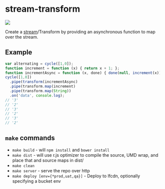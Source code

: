 # stream-transform

![](http://media.giphy.com/media/9j1JaFT9Mbl3G/giphy.gif)

Create a [stream](https://github.com/Livefyre/stream)/Transform by providing an asynchronous function to map over the stream.

## Example

```javascript
var alternating = cycle([1,0]);
function increment = function (x) { return x + 1; };
function incrementAsync = function (x, done) { done(null, increment(x)); };
cycle([1,0])
  .pipe(transform(incrementAsync)
  .pipe(transform.map(increment)
  .pipe(transform.map(String))
  .on('data', console.log);
// '3'
// '2'
// '3'
// '2'
// '3'
// '2'
```

## `make` commands

* `make build` - will `npm install` and `bower install`
* `make dist` - will use r.js optimizer to compile the source, UMD wrap, and place that and source maps in dist/
* `make clean`
* `make server` - serve the repo over http
* `make deploy [env={*prod,uat,qa}]` - Deploy to lfcdn, optionally specifying a bucket env
